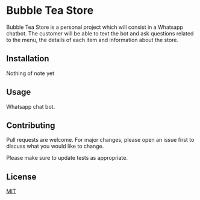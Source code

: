 # Bubble Tea Store

Bubble Tea Store is a personal project which will consist in a Whatsapp chatbot. The customer will be able to text the bot and ask questions related to the menu, the details of each item and information about the store.

## Installation

Nothing of note yet

## Usage

Whatsapp chat bot.

## Contributing

Pull requests are welcome. For major changes, please open an issue first
to discuss what you would like to change.

Please make sure to update tests as appropriate.

## License

[MIT](./license)